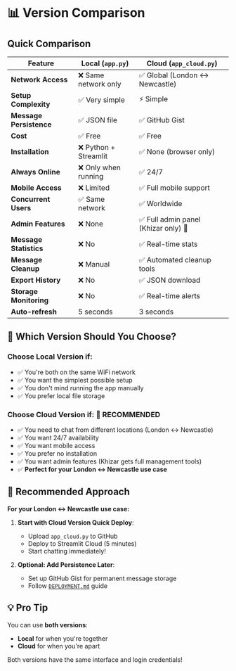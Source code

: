 # 📊 Version Comparison

## Quick Comparison

| Feature | Local (`app.py`) | Cloud (`app_cloud.py`) |
|---------|------------------|------------------------|
| **Network Access** | ❌ Same network only | ✅ Global (London ↔ Newcastle) |
| **Setup Complexity** | ✅ Very simple | ⚡ Simple |
| **Message Persistence** | ✅ JSON file | ✅ GitHub Gist |
| **Cost** | ✅ Free | ✅ Free |
| **Installation** | ❌ Python + Streamlit | ✅ None (browser only) |
| **Always Online** | ❌ Only when running | ✅ 24/7 |
| **Mobile Access** | ❌ Limited | ✅ Full mobile support |
| **Concurrent Users** | ✅ Same network | ✅ Worldwide |
| **Admin Features** | ❌ None | ✅ Full admin panel (Khizar only) 👑 |
| **Message Statistics** | ❌ No | ✅ Real-time stats |
| **Message Cleanup** | ❌ Manual | ✅ Automated cleanup tools |
| **Export History** | ❌ No | ✅ JSON download |
| **Storage Monitoring** | ❌ No | ✅ Real-time alerts |
| **Auto-refresh** | 5 seconds | 3 seconds |

## 🎯 Which Version Should You Choose?

### Choose **Local Version** if:
- ✅ You're both on the same WiFi network
- ✅ You want the simplest possible setup
- ✅ You don't mind running the app manually
- ✅ You prefer local file storage

### Choose **Cloud Version** if: 👑 **RECOMMENDED**
- ✅ You need to chat from different locations (London ↔ Newcastle)
- ✅ You want 24/7 availability
- ✅ You want mobile access
- ✅ You prefer no installation
- ✅ You want admin features (Khizar gets full management tools)
- ✅ **Perfect for your London ↔ Newcastle use case**

## 🚀 Recommended Approach

**For your London ↔ Newcastle use case:**

1. **Start with Cloud Version Quick Deploy**:
   - Upload `app_cloud.py` to GitHub
   - Deploy to Streamlit Cloud (5 minutes)
   - Start chatting immediately!

2. **Optional: Add Persistence Later**:
   - Set up GitHub Gist for permanent message storage
   - Follow [`DEPLOYMENT.md`](DEPLOYMENT.md) guide

## 💡 Pro Tip

You can use **both versions**:
- **Local** for when you're together
- **Cloud** for when you're apart

Both versions have the same interface and login credentials! 
